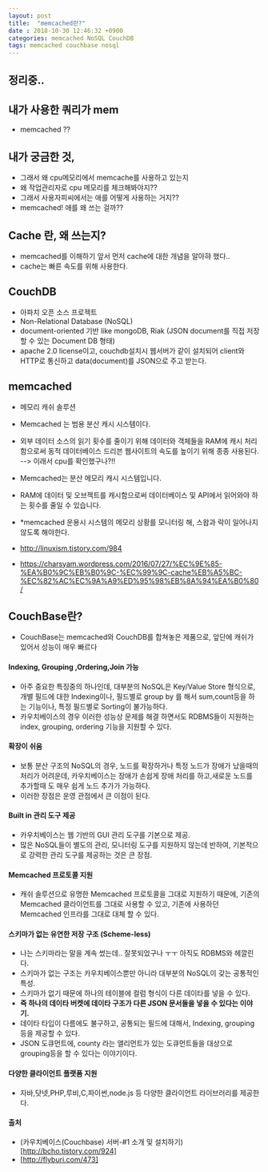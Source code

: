 ```yaml
---
layout: post
title:  "memcached란?"
date : 2018-10-30 12:46:32 +0900
categories: memcached NoSQL CouchDB
tags: memcached couchbase nosql
---
```


## 정리중..

## 내가 사용한 쿼리가 mem
- memcached ??

## 내가 궁금한 것,
- 그래서 왜 cpu메모리에서 memcache를 사용하고 있는지
- 왜 작업관리자로 cpu 메모리를 체크해봐야지??
- 그래서 사용자피씨에서는 애를 어떻게 사용하는 거지??
- memcached! 애를 왜 쓰는 걸까??

## Cache 란, 왜 쓰는지?
- memcached를 이해하기 앞서 먼저 cache에 대한 개념을 알아햐 했다..
- cache는 빠른 속도를 위해 사용한다. 

## CouchDB
- 아파치 오픈 소스 프로젝트
- Non-Relational Database (NoSQL)
- document-oriented 기반 like mongoDB, Riak (JSON document를 직접 저장할 수 있는 Document DB 형태)
- apache 2.0 license이고, couchdb설치시 웹서버가 같이 설치되어 client와 HTTP로 통신하고 data(document)를 JSON으로 주고 받는다.


## memcached
- 메모리 캐쉬 솔루션
- Memcached 는 범용 분산 캐시 시스템이다. 
- 외부 데이터 소스의 읽기 횟수를 줄이기 위해 데이터와 객체들을 RAM에 캐시 처리함으로써 동적 데이터베이스 드리븐 웹사이트의 속도를 높이기 위해 종종 사용된다. --> 이래서 cpu를 확인했구나?!!
- Memcached는 분산 메모리 캐시 시스템입니다. 
- RAM에 데이터 및 오브젝트를 캐시함으로써 데이터베이스 및 API에서 읽어와야 하는 횟수를 줄일 수 있습니다.
- *memcached 운용시 시스템의 메모리 상황를 모니터링 해, 스왑과 락이 일어나지 않도록 해야한다.

- http://linuxism.tistory.com/984
- https://charsyam.wordpress.com/2016/07/27/%EC%9E%85-%EA%B0%9C%EB%B0%9C-%EC%99%9C-cache%EB%A5%BC-%EC%82%AC%EC%9A%A9%ED%95%98%EB%8A%94%EA%B0%80/


## CouchBase란? 
- CouchBase는 memcached와 CouchDB를 합쳐놓은 제품으로, 앞단에 캐쉬가 있어서 성능이 매우 빠르다

#### Indexing, Grouping ,Ordering,Join 가능
- 아주 중요한 특징중의 하나인데, 대부분의 NoSQL은 Key/Value Store 형식으로, 개별 필드에 대한 Indexing이나, 필드별로 group by 를 해서 sum,count등을 하는 기능이나, 특정 필드별로 Sorting이 불가능하다. 
- 카우치베이스의 경우 이러한 성능상 문제를 해결 하면서도 RDBMS들이 지원하는 index, grouping, ordering 기능을 지원할 수 있다. 

#### 확장이 쉬움
- 보통 분산 구조의 NoSQL의 경우, 노드를 확장하거나 특정 노드가 장애가 났을때의 처리가 어려운데, 카우치베이스는 장애가 손쉽게 장애 처리를 하고,새로운 노드를 추가할때 도 매우 쉽게 노드 추가가 가능하다. 
- 이러한 장점은 운영 관점에서 큰 이점이 된다.

#### Built in 관리 도구 제공
- 카우치베이스는 웹 기반의 GUI 관리 도구를 기본으로 제공.
- 많은 NoSQL들이 별도의 관리, 모니터링 도구를 지원하지 않는데 반하여, 기본적으로 강력한 관리 도구를 제공하는 것은 큰 장점.

#### Memcached 프로토콜 지원
- 캐쉬 솔루션으로 유명한 Memcached 프로토콜을 그대로 지원하기 때문에, 기존의 Memcached 클라이언트를 그대로 사용할 수 있고, 기존에 사용하던 Memcached 인프라를 그대로 대체 할 수 있다.

#### 스키마가 없는 유연한 저장 구조 (Scheme-less)
- 나는 스키마라는 말을 계속 썼는데.. 잘못되었구나 ㅜㅜ 아직도 RDBMS와 헤깔린다.
- 스키마가 없는 구조는 카우치베이스뿐만 아니라 대부분의 NoSQL이 갖는 공통적인 특성.
- 스키마가 없기 때문에 하나의 테이블에 컬럼 형식이 다른 데이타를 넣을 수 있다. 
- **즉 하나의 데이타 버켓에 데이타 구조가 다른 JSON 문서들을 넣을 수 있다는 이야기.**
- 데이타 타입이 다름에도 불구하고, 공통되는 필드에 대해서, Indexing, grouping 등을 제공할 수 있다. 
- JSON 도큐먼트에, county 라는 앨리먼트가 있는 도큐먼트들을 대상으로 grouping등을 할 수 있다는 이야기이다.

#### 다양한 클라이언트 플랫폼 지원
- 자바,닷넷,PHP,루비,C,파이썬,node.js 등 다양한 클라이언트 라이브러리를 제공한다. 

#### 출처
- (카우치베이스(Couchbase) 서버-#1 소개 및 설치하기)[http://bcho.tistory.com/924]
- [http://flyburi.com/473]

